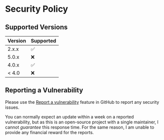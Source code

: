 # Security Policy

## Supported Versions

| Version | Supported          |
| ------- | ------------------ |
| 2.x.x   | :white_check_mark: |
| 5.0.x   | :x:                |
| 4.0.x   | :white_check_mark: |
| < 4.0   | :x:                |

## Reporting a Vulnerability

Please use the [Report a vulnerability](https://github.com/rexxars/react-safe-json-ld/security/advisories/new) feature in GitHub to report any security issues.

You can normally expect an update within a week on a reported vulnerability, but as this is an open-source project with a single maintainer, I cannot _guarantee_ this response time. For the same reason, I am unable to provide any financial reward for the reports.

